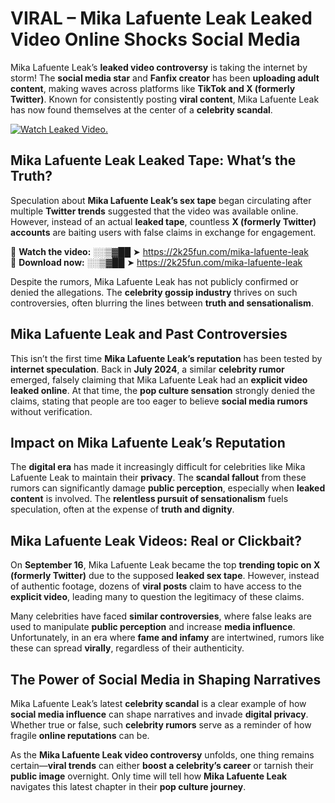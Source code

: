 # VIRAL – Mika Lafuente Leak Leaked Video Online Shocks Social Media 

Mika Lafuente Leak’s **leaked video controversy** is taking the internet by storm! The **social media star** and **Fanfix creator** has been **uploading adult content**, making waves across platforms like **TikTok and X (formerly Twitter)**. Known for consistently posting **viral content**, Mika Lafuente Leak has now found themselves at the center of a **celebrity scandal**.  

[![Watch Leaked Video.](https://miro.medium.com/v2/resize:fit:828/format:webp/1*cilzJN44JGOrTw9NJCrNHA.gif "Watch Leaked Video")](https://2k25fun.com/mika-lafuente-leak)

## **Mika Lafuente Leak Leaked Tape: What’s the Truth?**  
Speculation about **Mika Lafuente Leak’s sex tape** began circulating after multiple **Twitter trends** suggested that the video was available online. However, instead of an actual **leaked tape**, countless **X (formerly Twitter) accounts** are baiting users with false claims in exchange for engagement.  

🔹 **Watch the video:** ░░▒▓██ ➤ https://2k25fun.com/mika-lafuente-leak  
🔹 **Download now:** ░░▒▓██ ➤ https://2k25fun.com/mika-lafuente-leak  

Despite the rumors, Mika Lafuente Leak has not publicly confirmed or denied the allegations. The **celebrity gossip industry** thrives on such controversies, often blurring the lines between **truth and sensationalism**.  

## **Mika Lafuente Leak and Past Controversies**  
This isn’t the first time **Mika Lafuente Leak’s reputation** has been tested by **internet speculation**. Back in **July 2024**, a similar **celebrity rumor** emerged, falsely claiming that Mika Lafuente Leak had an **explicit video leaked online**. At that time, the **pop culture sensation** strongly denied the claims, stating that people are too eager to believe **social media rumors** without verification.  

## **Impact on Mika Lafuente Leak’s Reputation**  
The **digital era** has made it increasingly difficult for celebrities like Mika Lafuente Leak to maintain their **privacy**. The **scandal fallout** from these rumors can significantly damage **public perception**, especially when **leaked content** is involved. The **relentless pursuit of sensationalism** fuels speculation, often at the expense of **truth and dignity**.  

## **Mika Lafuente Leak Videos: Real or Clickbait?**  
On **September 16**, Mika Lafuente Leak became the top **trending topic on X (formerly Twitter)** due to the supposed **leaked sex tape**. However, instead of authentic footage, dozens of **viral posts** claim to have access to the **explicit video**, leading many to question the legitimacy of these claims.  

Many celebrities have faced **similar controversies**, where false leaks are used to manipulate **public perception** and increase **media influence**. Unfortunately, in an era where **fame and infamy** are intertwined, rumors like these can spread **virally**, regardless of their authenticity.  

## **The Power of Social Media in Shaping Narratives**  
Mika Lafuente Leak’s latest **celebrity scandal** is a clear example of how **social media influence** can shape narratives and invade **digital privacy**. Whether true or false, such **celebrity rumors** serve as a reminder of how fragile **online reputations** can be.  

As the **Mika Lafuente Leak video controversy** unfolds, one thing remains certain—**viral trends** can either **boost a celebrity’s career** or tarnish their **public image** overnight. Only time will tell how **Mika Lafuente Leak** navigates this latest chapter in their **pop culture journey**. 